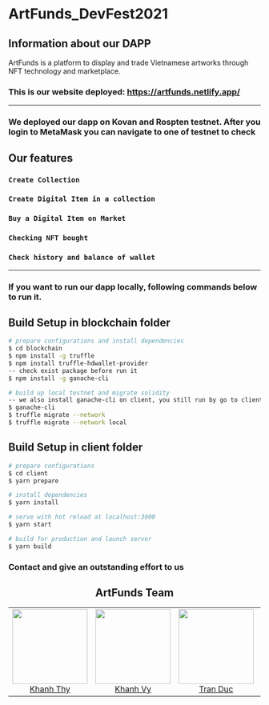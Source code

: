 # ArtFunds_DevFest2021

## Information about our DAPP

ArtFunds is a platform to display and trade Vietnamese artworks through NFT technology and marketplace.

### This is our website deployed: https://artfunds.netlify.app/

---

### We deployed our dapp on Kovan and Rospten testnet. After you login to MetaMask you can navigate to one of testnet to check

## Our features

### `Create Collection`

### `Create Digital Item in a collection`

### `Buy a Digital Item on Market`

### `Checking NFT bought`

### `Check history and balance of wallet`

---

### If you want to run our dapp locally, following commands below to run it.

## Build Setup in blockchain folder

```bash
# prepare configurations and install dependencies
$ cd blockchain
$ npm install -g truffle
$ npm install truffle-hdwallet-provider
-- check exist package before run it
$ npm install -g ganache-cli

# build up local testnet and migrate solidity
-- we also install ganache-cli on client, you still run by go to client folder and run cmd "yarn ganache-cli"
$ ganache-cli
$ truffle migrate --network
$ truffle migrate --network local
```

## Build Setup in client folder

```bash
# prepare configurations
$ cd client
$ yarn prepare

# install dependencies
$ yarn install

# serve with hot reload at localhost:3000
$ yarn start

# build for production and launch server
$ yarn build
```

### Contact and give an outstanding effort to us

<h2 align="center">ArtFunds Team</h2>

<table>
  <tbody>
    <tr>
      <td align="center">
        <img width="150" height="150"
        src="https://scontent.fdad3-5.fna.fbcdn.net/v/t31.18172-8/15800177_568459200016663_6048824361441283694_o.jpg?_nc_cat=102&ccb=1-5&_nc_sid=174925&_nc_ohc=8SoUbacA-6EAX-tgAME&_nc_ht=scontent.fdad3-5.fna&oh=ace3414930772bc454e6ee3838586ea4&oe=61A105B8">
        </br>
        <a href="https://www.facebook.com/thy.lengockhanh">Khanh Thy</a>
      </td>
      <td align="center">
        <img width="150" height="150"
        src="https://scontent.fdad3-4.fna.fbcdn.net/v/t1.6435-9/167560124_1158026367965786_4456007989502876061_n.jpg?_nc_cat=104&ccb=1-5&_nc_sid=174925&_nc_ohc=VZadXq6WrHgAX8iZkTA&_nc_ht=scontent.fdad3-4.fna&oh=31aef6f1c00fb32e020bc51c579efa04&oe=61A1D94F">
        </br>
        <a href="https://www.facebook.com/khanhvy.tran.98031">Khanh Vy</a>
      </td>
      <td align="center">
        <img width="150" height="150"
        src="https://scontent.fdad3-2.fna.fbcdn.net/v/t31.18172-8/23668900_495242154183459_907561383454450522_o.jpg?_nc_cat=107&ccb=1-5&_nc_sid=8bfeb9&_nc_ohc=9HEElbNJshEAX_Fz-Gy&_nc_ht=scontent.fdad3-2.fna&oh=7dcc8f6973f794268f7525069194403f&oe=61A08DCB">
        </br>
        <a href="https://www.facebook.com/beobiebom/">Tran Duc</a>
      </td>
      <td align="center">
        <img width="150" height="150"
        src="https://scontent.fdad3-5.fna.fbcdn.net/v/t1.6435-9/205677079_1869225999926213_4250919263567283956_n.jpg?_nc_cat=106&ccb=1-5&_nc_sid=09cbfe&_nc_ohc=hAwvzaDBIRIAX-1IWAO&tn=Dh3aFCz5Dk1ur-Z5&_nc_ht=scontent.fdad3-5.fna&oh=4bf0a282a51d7c8aa7cf2624fbf76c23&oe=61A17422">
        </br>
        <a href="https://www.facebook.com/trungvietlee/">Viet Trung</a>
      </td>
      <td align="center">
        <img width="150" height="150"
        src="https://scontent.fdad3-4.fna.fbcdn.net/v/t1.6435-9/246498800_3009943549244117_7295091110409923833_n.jpg?_nc_cat=101&ccb=1-5&_nc_sid=09cbfe&_nc_ohc=GN2cjgGoZR0AX-kCPhH&tn=Dh3aFCz5Dk1ur-Z5&_nc_ht=scontent.fdad3-4.fna&oh=beed9fa27152786ee26597c8d5aa6843&oe=61A3364A">
        </br>
        <a href="https://www.facebook.com/trandinhphucnguyen">Tran Nguyen</a>
      </td>
    </tr>
  <tbody>
</table>
